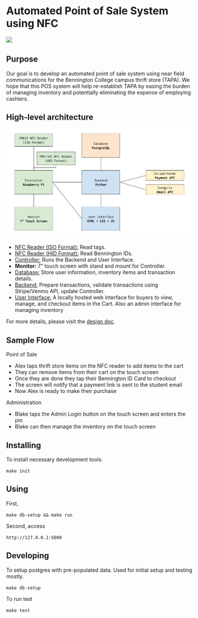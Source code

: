 # Automated Point of Sale System using NFC

![](demo.gif)

## Purpose

Our goal is to develop an automated point of sale system using near field communications for the Bennington College campus thrift store (TAPA).
We hope that this POS system will help re-establish TAPA by easing the burden of managing inventory and potentially eliminating the expense of employing cashiers.

## High-level architecture

![](architecture.jpg)

- [NFC Reader (ISO Format):](tag_reader) Read tags.
- [NFC Reader (HID Format):](card_reader) Read Bennington IDs.
- [Controller:](server) Runs the Backend and User Interface.
- **Monitor:** 7” touch screen with stand and mount for Controller.
- [Database:](db) Store user information, inventory items and transaction details.
- [Backend:](server) Prepare transactions, validate transactions using Stripe/Venmo API, update Controller.
- [User Interface:](server) A locally hosted web interface for buyers to view, manage, and checkout items in the Cart. Also an admin interface for managing inventory

For more details, please visit the [design
doc](https://docs.google.com/document/d/1uPikHsPxjA35MsOq9hkEmXJNQbgH-Svp_8UPdOPB1fI/edit?usp=sharing).

## Sample Flow

Point of Sale
- Alex taps thrift store items on the NFC reader to add items to the cart
- They can remove items from their cart on the touch screen
- Once they are done they tap their Bennington ID Card to checkout
- The screen will notify that a payment link is sent to the student email
- Now Alex is ready to make their purchase

Administration
- Blake taps the Admin Login button on the touch screen and enters the pin
- Blake can then manage the inventory on the touch screen

## Installing

To install necessary development tools:
```
make init
```

## Using

First,
```
make db-setup && make run
```

Second, access
```
http://127.0.0.1:5000
```

## Developing

To setup postgres with pre-populated data. Used for initial setup and testing
mostly.
```
make db-setup
```

To run test
```
make test
```

